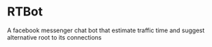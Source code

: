 # RTBot
A facebook messenger chat bot that estimate traffic time and suggest alternative root to its connections
